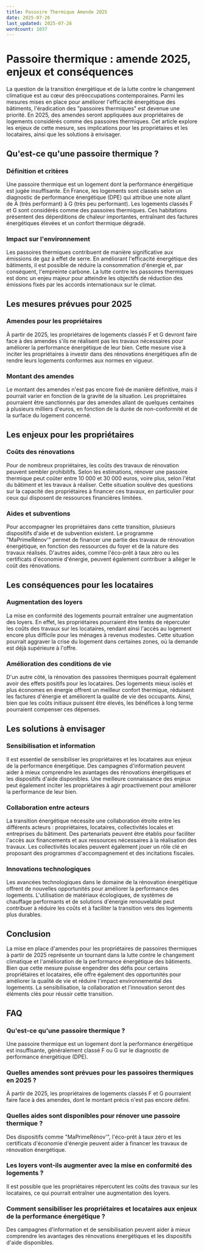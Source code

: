```yaml
---
title: Passoire Thermique Amende 2025
date: 2025-07-26
last_updated: 2025-07-26
wordcount: 1037
---
```


# Passoire thermique : amende 2025, enjeux et conséquences

La question de la transition énergétique et de la lutte contre le changement climatique est au cœur des préoccupations contemporaines. Parmi les mesures mises en place pour améliorer l'efficacité énergétique des bâtiments, l'éradication des "passoires thermiques" est devenue une priorité. En 2025, des amendes seront appliquées aux propriétaires de logements considérés comme des passoires thermiques. Cet article explore les enjeux de cette mesure, ses implications pour les propriétaires et les locataires, ainsi que les solutions à envisager.

## Qu'est-ce qu'une passoire thermique ?

### Définition et critères

Une passoire thermique est un logement dont la performance énergétique est jugée insuffisante. En France, les logements sont classés selon un diagnostic de performance énergétique (DPE) qui attribue une note allant de A (très performant) à G (très peu performant). Les logements classés F et G sont considérés comme des passoires thermiques. Ces habitations présentent des déperditions de chaleur importantes, entraînant des factures énergétiques élevées et un confort thermique dégradé.

### Impact sur l'environnement

Les passoires thermiques contribuent de manière significative aux émissions de gaz à effet de serre. En améliorant l'efficacité énergétique des bâtiments, il est possible de réduire la consommation d'énergie et, par conséquent, l'empreinte carbone. La lutte contre les passoires thermiques est donc un enjeu majeur pour atteindre les objectifs de réduction des émissions fixés par les accords internationaux sur le climat.

## Les mesures prévues pour 2025

### Amendes pour les propriétaires

À partir de 2025, les propriétaires de logements classés F et G devront faire face à des amendes s'ils ne réalisent pas les travaux nécessaires pour améliorer la performance énergétique de leur bien. Cette mesure vise à inciter les propriétaires à investir dans des rénovations énergétiques afin de rendre leurs logements conformes aux normes en vigueur.

### Montant des amendes

Le montant des amendes n'est pas encore fixé de manière définitive, mais il pourrait varier en fonction de la gravité de la situation. Les propriétaires pourraient être sanctionnés par des amendes allant de quelques centaines à plusieurs milliers d'euros, en fonction de la durée de non-conformité et de la surface du logement concerné.

## Les enjeux pour les propriétaires

### Coûts des rénovations

Pour de nombreux propriétaires, les coûts des travaux de rénovation peuvent sembler prohibitifs. Selon les estimations, rénover une passoire thermique peut coûter entre 10 000 et 30 000 euros, voire plus, selon l'état du bâtiment et les travaux à réaliser. Cette situation soulève des questions sur la capacité des propriétaires à financer ces travaux, en particulier pour ceux qui disposent de ressources financières limitées.

### Aides et subventions

Pour accompagner les propriétaires dans cette transition, plusieurs dispositifs d'aide et de subvention existent. Le programme "MaPrimeRénov'" permet de financer une partie des travaux de rénovation énergétique, en fonction des ressources du foyer et de la nature des travaux réalisés. D'autres aides, comme l'éco-prêt à taux zéro ou les certificats d'économie d'énergie, peuvent également contribuer à alléger le coût des rénovations.

## Les conséquences pour les locataires

### Augmentation des loyers

La mise en conformité des logements pourrait entraîner une augmentation des loyers. En effet, les propriétaires pourraient être tentés de répercuter les coûts des travaux sur les locataires, rendant ainsi l'accès au logement encore plus difficile pour les ménages à revenus modestes. Cette situation pourrait aggraver la crise du logement dans certaines zones, où la demande est déjà supérieure à l'offre.

### Amélioration des conditions de vie

D'un autre côté, la rénovation des passoires thermiques pourrait également avoir des effets positifs pour les locataires. Des logements mieux isolés et plus économes en énergie offrent un meilleur confort thermique, réduisent les factures d'énergie et améliorent la qualité de vie des occupants. Ainsi, bien que les coûts initiaux puissent être élevés, les bénéfices à long terme pourraient compenser ces dépenses.

## Les solutions à envisager

### Sensibilisation et information

Il est essentiel de sensibiliser les propriétaires et les locataires aux enjeux de la performance énergétique. Des campagnes d'information peuvent aider à mieux comprendre les avantages des rénovations énergétiques et les dispositifs d'aide disponibles. Une meilleure connaissance des enjeux peut également inciter les propriétaires à agir proactivement pour améliorer la performance de leur bien.

### Collaboration entre acteurs

La transition énergétique nécessite une collaboration étroite entre les différents acteurs : propriétaires, locataires, collectivités locales et entreprises du bâtiment. Des partenariats peuvent être établis pour faciliter l'accès aux financements et aux ressources nécessaires à la réalisation des travaux. Les collectivités locales peuvent également jouer un rôle clé en proposant des programmes d'accompagnement et des incitations fiscales.

### Innovations technologiques

Les avancées technologiques dans le domaine de la rénovation énergétique offrent de nouvelles opportunités pour améliorer la performance des logements. L'utilisation de matériaux écologiques, de systèmes de chauffage performants et de solutions d'énergie renouvelable peut contribuer à réduire les coûts et à faciliter la transition vers des logements plus durables.

## Conclusion

La mise en place d'amendes pour les propriétaires de passoires thermiques à partir de 2025 représente un tournant dans la lutte contre le changement climatique et l'amélioration de la performance énergétique des bâtiments. Bien que cette mesure puisse engendrer des défis pour certains propriétaires et locataires, elle offre également des opportunités pour améliorer la qualité de vie et réduire l'impact environnemental des logements. La sensibilisation, la collaboration et l'innovation seront des éléments clés pour réussir cette transition.

## FAQ

### Qu'est-ce qu'une passoire thermique ?

Une passoire thermique est un logement dont la performance énergétique est insuffisante, généralement classé F ou G sur le diagnostic de performance énergétique (DPE).

### Quelles amendes sont prévues pour les passoires thermiques en 2025 ?

À partir de 2025, les propriétaires de logements classés F et G pourraient faire face à des amendes, dont le montant précis n'est pas encore défini.

### Quelles aides sont disponibles pour rénover une passoire thermique ?

Des dispositifs comme "MaPrimeRénov'", l'éco-prêt à taux zéro et les certificats d'économie d'énergie peuvent aider à financer les travaux de rénovation énergétique.

### Les loyers vont-ils augmenter avec la mise en conformité des logements ?

Il est possible que les propriétaires répercutent les coûts des travaux sur les locataires, ce qui pourrait entraîner une augmentation des loyers.

### Comment sensibiliser les propriétaires et locataires aux enjeux de la performance énergétique ?

Des campagnes d'information et de sensibilisation peuvent aider à mieux comprendre les avantages des rénovations énergétiques et les dispositifs d'aide disponibles.